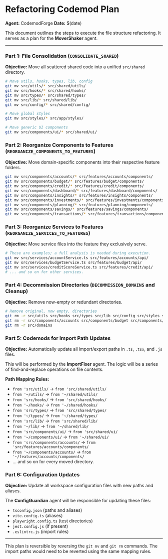 # Refactoring Codemod Plan

**Agent:** CodemodForge
**Date:** $(date)

This document outlines the steps to execute the file structure refactoring. It serves as a plan for the **MoverShaker** agent.

---

### Part 1: File Consolidation (`CONSOLIDATE_SHARED`)

**Objective:** Move all scattered shared code into a unified `src/shared` directory.

```bash
# Move utils, hooks, types, lib, config
git mv src/utils/* src/shared/utils/
git mv src/hooks/* src/shared/hooks/
git mv src/types/* src/shared/types/
git mv src/lib/* src/shared/lib/
git mv src/config/* src/shared/config/

# Move global styles
git mv src/styles/* src/app/styles/

# Move generic UI components
git mv src/components/ui/* src/shared/ui/
```

### Part 2: Reorganize Components to Features (`REORGANIZE_COMPONENTS_TO_FEATURES`)

**Objective:** Move domain-specific components into their respective feature folders.

```bash
git mv src/components/accounts/* src/features/accounts/components/
git mv src/components/budget/* src/features/budget/components/
git mv src/components/credit/* src/features/credit/components/
git mv src/components/dashboard/* src/features/dashboard/components/
git mv src/components/insights/* src/features/insights/components/
git mv src/components/investments/* src/features/investments/components/
git mv src/components/planning/* src/features/planning/components/
git mv src/components/savings/* src/features/savings/components/
git mv src/components/transactions/* src/features/transactions/components/
```

### Part 3: Reorganize Services to Features (`REORGANIZE_SERVICES_TO_FEATURES`)

**Objective:** Move service files into the feature they exclusively serve.

```bash
# These are examples; a full analysis is needed during execution.
git mv src/services/accountService.ts src/features/accounts/api/
git mv src/services/budgetService.ts src/features/budget/api/
git mv src/services/creditScoreService.ts src/features/credit/api/
# ... and so on for other services.
```

### Part 4: Decommission Directories (`DECOMMISSION_DOMAINS` and Cleanup)

**Objective:** Remove now-empty or redundant directories.

```bash
# Remove original, now empty, directories
git rm -r src/utils src/hooks src/types src/lib src/config src/styles src/components/ui
git rm -r src/components/accounts src/components/budget src/components/credit src/components/dashboard src/components/insights src/components/investments src/components/planning src/components/savings src/components/transactions
git rm -r src/domains
```

### Part 5: Codemods for Import Path Updates

**Objective:** Automatically update all import/export paths in `.ts`, `.tsx`, and `.js` files.

This will be performed by the **ImportFixer** agent. The logic will be a series of find-and-replace operations on file contents.

**Path Mapping Rules:**
*   `from 'src/utils/` -> `from 'src/shared/utils/`
*   `from '~/utils/` -> `from '~/shared/utils/`
*   `from 'src/hooks/` -> `from 'src/shared/hooks/`
*   `from '~/hooks/` -> `from '~/shared/hooks/`
*   `from 'src/types/` -> `from 'src/shared/types/`
*   `from '~/types/` -> `from '~/shared/types/`
*   `from 'src/lib/` -> `from 'src/shared/lib/`
*   `from '~/lib/` -> `from '~/shared/lib/`
*   `from 'src/components/ui/` -> `from 'src/shared/ui/`
*   `from '~/components/ui/` -> `from '~/shared/ui/`
*   `from 'src/components/accounts/` -> `from 'src/features/accounts/components/`
*   `from '~/components/accounts/` -> `from '~/features/accounts/components/`
*   ... and so on for every moved directory.

### Part 6: Configuration Updates

**Objective:** Update all workspace configuration files with new paths and aliases.

The **ConfigGuardian** agent will be responsible for updating these files:
*   `tsconfig.json` (paths and aliases)
*   `vite.config.ts` (aliases)
*   `playwright.config.ts` (test directories)
*   `jest.config.js` (if present)
*   `.eslintrc.js` (import rules)

---

This plan is reversible by reversing the `git mv` and `git rm` commands. The import paths would need to be reverted using the same mapping rules. 
